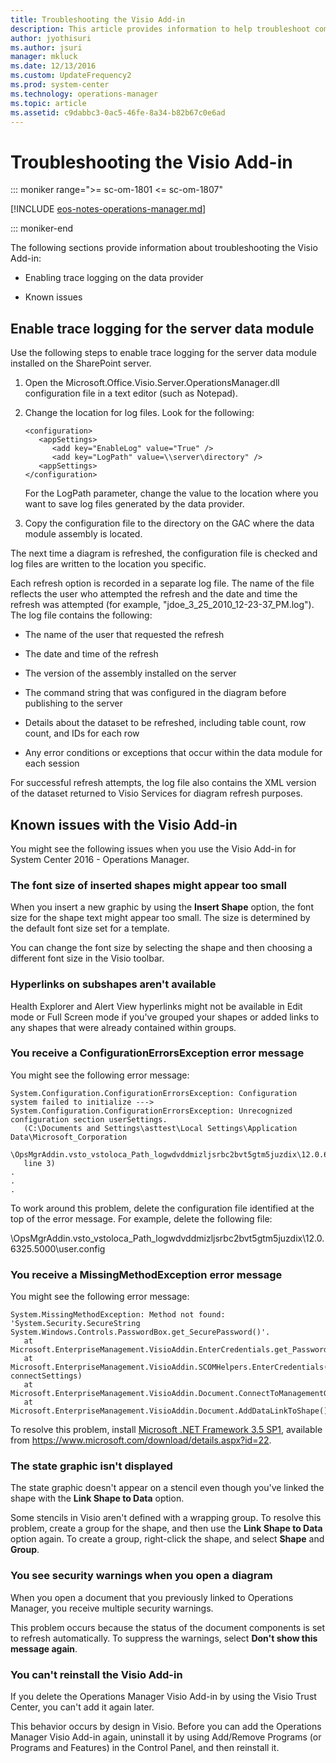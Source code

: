 ```yaml
---
title: Troubleshooting the Visio Add-in
description: This article provides information to help troubleshoot common issues with the Visio add-in for Operations Manager.
author: jyothisuri
ms.author: jsuri
manager: mkluck
ms.date: 12/13/2016
ms.custom: UpdateFrequency2
ms.prod: system-center
ms.technology: operations-manager
ms.topic: article
ms.assetid: c9dabbc3-0ac5-46fe-8a34-b82b67c0e6ad
---
```


# Troubleshooting the Visio Add-in

::: moniker range=">= sc-om-1801 <= sc-om-1807"

[!INCLUDE [eos-notes-operations-manager.md](../includes/eos-notes-operations-manager.md)]

::: moniker-end

The following sections provide information about troubleshooting the Visio Add-in:  

-   Enabling trace logging on the data provider  

-   Known issues  

## Enable trace logging for the server data module

Use the following steps to enable trace logging for the server data module installed on the SharePoint server.  

1.  Open the Microsoft.Office.Visio.Server.OperationsManager.dll configuration file in a text editor (such as Notepad).  

2.  Change the location for log files. Look for the following:  

    ```  
    <configuration>  
       <appSettings>  
          <add key="EnableLog" value="True" />  
          <add key="LogPath" value=\\server\directory" />  
       <appSettings>  
    </configuration>  
    ```  

    For the LogPath parameter, change the value to the location where you want to save log files generated by the data provider.  

3.  Copy the configuration file to the directory on the GAC where the data module assembly is located.  

The next time a diagram is refreshed, the configuration file is checked and log files are written to the location you specific.  

Each refresh option is recorded in a separate log file. The name of the file reflects the user who attempted the refresh and the date and time the refresh was attempted (for example, "jdoe_3_25_2010_12-23-37_PM.log"). The log file contains the following:  

-   The name of the user that requested the refresh  

-   The date and time of the refresh  

-   The version of the assembly installed on the server  

-   The command string that was configured in the diagram before publishing to the server  

-   Details about the dataset to be refreshed, including table count, row count, and IDs for each row  

-   Any error conditions or exceptions that occur within the data module for each session  

For successful refresh attempts, the log file also contains the XML version of the dataset returned to Visio Services for diagram refresh purposes.  

## Known issues with the Visio Add-in  

You might see the following issues when you use the Visio Add-in for System Center 2016 - Operations Manager.  

### The font size of inserted shapes might appear too small  

When you insert a new graphic by using the **Insert Shape** option, the font size for the shape text might appear too small. The size is determined by the default font size set for a template.  

You can change the font size by selecting the shape and then choosing a different font size in the Visio toolbar.  

### Hyperlinks on subshapes aren't available  

Health Explorer and Alert View hyperlinks might not be available in Edit mode or Full Screen mode if you've grouped your shapes or added links to any shapes that were already contained within groups.  

### You receive a ConfigurationErrorsException error message  
You might see the following error message:  

```  
System.Configuration.ConfigurationErrorsException: Configuration system failed to initialize --->   
System.Configuration.ConfigurationErrorsException: Unrecognized configuration section userSettings.   
   (C:\Documents and Settings\asttest\Local Settings\Application Data\Microsoft_Corporation  
   \OpsMgrAddin.vsto_vstoloca_Path_logwdvddmizljsrbc2bvt5gtm5juzdix\12.0.6325.5000\user.config        
   line 3)  
.  
.  
.  
```  

To work around this problem, delete the configuration file identified at the top of the error message. For example, delete the following file:  

\OpsMgrAddin.vsto_vstoloca_Path_logwdvddmizljsrbc2bvt5gtm5juzdix\12.0.6325.5000\\user.config  

### You receive a MissingMethodException error message

You might see the following error message:  

```  
System.MissingMethodException: Method not found: 'System.Security.SecureString System.Windows.Controls.PasswordBox.get_SecurePassword()'.  
   at Microsoft.EnterpriseManagement.VisioAddin.EnterCredentials.get_Password()  
   at Microsoft.EnterpriseManagement.VisioAddin.SCOMHelpers.EnterCredentials(ManagementGroupConnectionSettings& connectSettings)  
   at Microsoft.EnterpriseManagement.VisioAddin.Document.ConnectToManagementGroup()  
   at Microsoft.EnterpriseManagement.VisioAddin.Document.AddDataLinkToShape()  

```  

To resolve this problem, install [Microsoft .NET Framework 3.5 SP1](https://www.microsoft.com/download/details.aspx?id=22), available from https://www.microsoft.com/download/details.aspx?id=22.  

### The state graphic isn't displayed  

The state graphic doesn't appear on a stencil even though you've linked the shape with the **Link Shape to Data** option.  

Some stencils in Visio aren't defined with a wrapping group. To resolve this problem, create a group for the shape, and then use the **Link Shape to Data** option again. To create a group, right-click the shape, and select **Shape** and **Group**.  

### You see security warnings when you open a diagram  
When you open a document that you previously linked to Operations Manager, you receive multiple security warnings.  

This problem occurs because the status of the document components is set to refresh automatically. To suppress the warnings, select **Don't show this message again**.  

### You can't reinstall the Visio Add-in  
If you delete the Operations Manager Visio Add-in by using the Visio Trust Center, you can't add it again later.  

This behavior occurs by design in Visio. Before you can add the Operations Manager Visio Add-in again, uninstall it by using Add/Remove Programs (or Programs and Features) in the Control Panel, and then reinstall it.  
